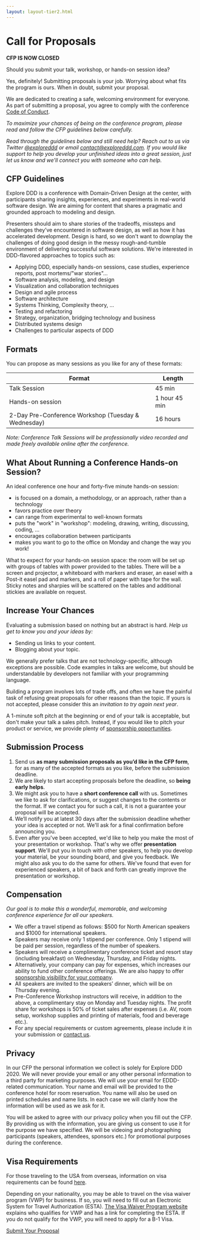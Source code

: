 ```yaml
---
layout: layout-tier2.html
---
```

<div class="section hero cfp"></div>
<div class="container">
	<div class="col-lg-6 col-lg-offset-3">
		<h1 class="text-center">Call for Proposals</h1>
    <div class="text-center"><strong>CFP IS NOW CLOSED</strong></div>
    <p>Should you submit your talk, workshop, or hands-on session idea?</p>
    <p>Yes, definitely! Submitting proposals is your job. Worrying about what fits the program is ours. When in doubt, submit your proposal.</p>
    <p>We are dedicated to creating a safe, welcoming environment for everyone. As part of submitting a proposal, you agree to comply with the conference <a href="../about">Code of Conduct</a>.</p>
    <p><em>To maximize your chances of being on the conference program, please read and follow the CFP guidelines below carefully.</em></p>
    <p><em>Read through the guidelines below and still need help? Reach out to us via Twitter <a href="https://twitter.com/exploreddd">@exploreddd</a> or email <a href="mailto:contact@exploreddd.com">contact@exploreddd.com</a>. If you would like support to help you develop your unfinished ideas into a great session, just let us know and we&#39;ll connect you with someone who can help.</em>
    </p>
    <h2 class="page-subheader">CFP Guidelines</h2>
    <p>Explore DDD is a conference with Domain-Driven Design at the center, with participants sharing insights, experiences, and experiments in real-world software design. We are aiming for content that shares a pragmatic and grounded approach to modeling and design.</p>
    <p>Presenters should aim to share stories of the tradeoffs, missteps and challenges they’ve encountered in software design, as well as how it has accelerated development. Design is hard, so we don&#39;t want to downplay the challenges of doing good design in the messy rough-and-tumble environment of delivering successful software solutions. We&#39;re interested in DDD-flavored approaches to topics such as:</p>
    <ul>
      <li>Applying DDD, especially hands-on sessions, case studies, experience reports, post mortems/&quot;war stories&quot;…</li>
      <li>Software analysis, modeling, and design</li>
      <li>Visualization and collaboration techniques</li>
      <li>Design and agile process</li>
      <li>Software architecture</li>
      <li>Systems Thinking, Complexity theory, …</li>
      <li>Testing and refactoring</li>
      <li>Strategy, organization, bridging technology and business</li>
      <li>Distributed systems design</li>
      <li>Challenges to particular aspects of DDD</li>
    </ul>
    <h2 class="page-subheader">Formats</h2>
    <p>You can propose as many sessions as you like for any of these formats:</p>
    <div class="table-responsive">
      <table class="table table-striped">
      <thead>
      <tr>
        <th>Format</th>
        <th>Length</th>
      </tr>
      </thead>
      <tbody>
      <tr>
        <td>Talk Session</td>
        <td>45 min</td>
      </tr>
      <tr>
        <td>Hands-on session</td>
        <td>1 hour 45 min</td>
      </tr>
      <tr>
        <td>2-Day Pre-Conference Workshop (Tuesday &amp; Wednesday)</td>
        <td>16 hours</td>
      </tr>
      </tbody>
      </table>
    </div>
    <p><em>Note: Conference Talk Sessions will be professionally video recorded and made freely available online after the conference.</em></p>
    <h2 class="page-subheader">What About Running a Conference Hands-on Session?</h2>
    <p>An ideal conference one hour and forty-five minute hands-on session:</p>
    <ul>
      <li>is focused on a domain, a methodology, or an approach, rather than a technology</li>
      <li>favors practice over theory</li>
      <li>can range from experimental to well-known formats</li>
      <li>puts the &quot;work&quot; in &quot;workshop&quot;: modeling, drawing, writing, discussing, coding, …</li>
      <li>encourages collaboration between participants</li>
      <li>makes you want to go to the office on Monday and change the way you work!</li>
    </ul>
    <p>What to expect for your hands-on session space:  the room will be set up with groups of tables with power provided to the tables.  There will be a screen and projector, a whiteboard with markers and eraser, an easel with a Post-it easel pad and markers, and a roll of paper with tape for the wall.  Sticky notes and sharpies will be scattered on the tables and additional stickies are available on request.</p>
    <h2 class="page-subheader">Increase Your Chances</h2>
    <p>Evaluating a submission based on nothing but an abstract is hard. <em>Help us get to know you and your ideas by:</em></p>
    <ul>
    <li>Sending us links to your content.</li>
    <li>Blogging about your topic.</li>
    </ul>
    <p>We generally prefer talks that are not technology-specific, although exceptions are possible. Code examples in talks are welcome, but should be understandable by developers not familiar with your programming language.</p>
    <p>Building a program involves lots of trade offs, and often we have the painful task of refusing great proposals for other reasons than the topic. If yours is not accepted, please consider this an <em>invitation to try again next year</em>.</p>
    <p>A 1-minute soft pitch at the beginning or end of your talk is acceptable, but don&#39;t make your talk a sales pitch. Instead, if you would like to pitch your product or service, we provide plenty of <a href="../sponsors/Explore DDD 2020 Sponsorship Opportunities.pdf">sponsorship opportunities</a>.</p>
    <h2 class="page-subheader">Submission Process</h2>
    <ol>
      <li>Send us <strong>as many submission proposals as you’d like in the CFP form</strong>, for as many of the accepted formats as you like, before the submission deadline.</li>
      <li>We are likely to start accepting proposals before the deadline, so <strong>being early helps</strong>.</li>
      <li>We might ask you to have a <strong>short conference call</strong> with us. Sometimes we like to ask for clarifications, or suggest changes to the contents or the format. If we contact you for such a call, it is not a guarantee your proposal will be accepted.</li>
      <li>We’ll notify you at latest 30 days after the submission deadline whether your idea is accepted or not. We&#39;ll ask for a final confirmation before announcing you.</li>
      <li>Even after you&#39;ve been accepted, we&#39;d like to help you make the most of your presentation or workshop. That&#39;s why we offer <strong>presentation support</strong>. We&#39;ll put you in touch with other speakers, to help you develop your material, be your sounding board, and give you feedback. We might also ask you to do the same for others. We&#39;ve found that even for experienced speakers, a bit of back and forth can greatly improve the presentation or workshop. </li>
    </ol>
    <h2 class="page-subheader">Compensation</h2>
    <p><em>Our goal is to make this a wonderful, memorable, and welcoming conference experience for all our speakers.</em></p>
    <ul>
      <li>We offer a travel stipend as follows: $500 for North American speakers and $1000 for international speakers.</li>
      <li>Speakers may receive only 1 stipend per conference. Only 1 stipend will be paid per session, regardless of the number of speakers.</li>
      <li>Speakers will receive a complimentary conference ticket and resort stay (including breakfast) on Wednesday, Thursday, and Friday nights.</li>
      <li>Alternatively, your company can pay for expenses, which increases our ability to fund other conference offerings. We are also happy to offer <a href="../sponsors">sponsorship visibility for your company</a>.</li>
      <li>All speakers are invited to the speakers’ dinner, which will be on Thursday evening.</li>
      <li>Pre-Conference Workshop instructors will receive, in addition to the above, a complimentary stay on Monday and Tuesday nights.  The profit share for workshops is 50% of ticket sales after expenses (i.e. AV, room setup, workshop supplies and printing of materials, food and beverage etc.).</li>
      <li>For any special requirements or custom agreements, please include it in your submission or <a href="mailto:contact@exploreddd.com">contact us</a>.</li>
    </ul>
    <h2 class="page-subheader">Privacy</h2>
    <p>In our CFP the personal information we collect is solely for Explore DDD 2020. We will never provide your email or any other personal information to a third party for marketing purposes.  We will use your email for EDDD-related communication. Your name and email will be provided to the conference hotel for room reservation. You name will also be used on printed schedules and name lists.  In each case we will clarify how the information will be used as we ask for it.</p>
    <p>You will be asked to agree with our privacy policy when you fill out the CFP. By providing us with the information, you are giving us consent to use it for the purpose we have specified.  We will be videoing and photographing participants (speakers, attendees, sponsors etc.) for promotional purposes during the conference.</p>
    <h2 class="page-subheader">Visa Requirements</h2>
    <p>For those traveling to the USA from overseas, information on visa requirements can be found <a href="https://travel.state.gov/content/travel/en/us-visas/tourism-visit/visitor.html ">here</a>.</p>
    <p>Depending on your nationality, you may be able to travel on the visa waiver program (VWP) for business. If so, you will need to fill out an Electronic System for Travel Authorization (ESTA). <a href="https://travel.state.gov/content/travel/en/us-visas/tourism-visit/visa-waiver-program.html">The Visa Waiver Program website</a> explains who qualifies for VWP and has a link for completing the ESTA.  If you do not qualify for the VWP, you will need to apply for a B-1 Visa.</p>
    <div class="text-center"><a class="btn" href="https://sessionize.com/eddd2020/">Submit Your Proposal</a></div>
  </div>
</div>
